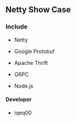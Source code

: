 ##  Netty Show Case

### Include

- Netty

- Google Protobuf
- Apache Thrift
- GRPC
- Node.js

#### Developer

* iqeq00
